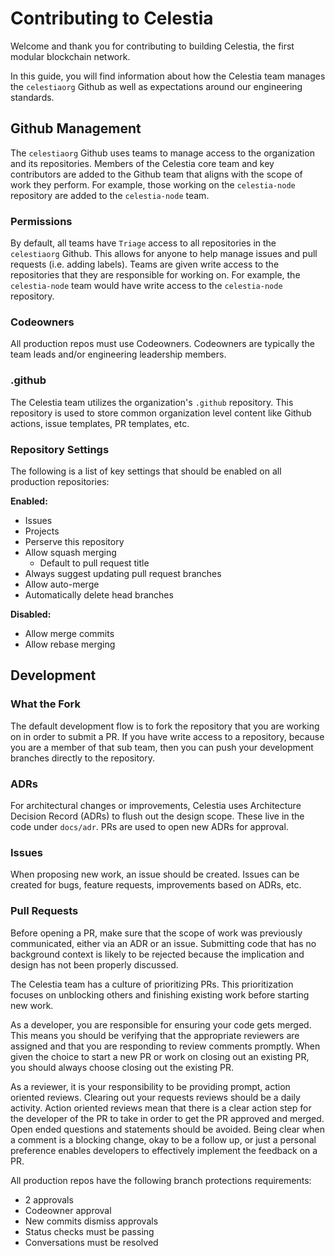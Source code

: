 # Contributing to Celestia

Welcome and thank you for contributing to building Celestia, the first modular
blockchain network.

In this guide, you will find information about how the Celestia team manages the
`celestiaorg` Github as well as expectations around our engineering standards.

## Github Management

The `celestiaorg` Github uses teams to manage access to the organization and
its repositories. Members of the Celestia core team and key contributors are
added to the Github team that aligns with the scope of work they perform. For
example, those working on the `celestia-node` repository are added to the
`celestia-node` team.

### Permissions

By default, all teams have `Triage` access to all repositories in the
`celestiaorg` Github. This allows for anyone to help manage issues and pull
requests (i.e. adding labels). Teams are given write access to the repositories
that they are responsible for working on. For example, the `celestia-node` team
would have write access to the `celestia-node` repository.

### Codeowners

All production repos must use Codeowners. Codeowners are typically the team
leads and/or engineering leadership members.

### .github

The Celestia team utilizes the organization's `.github` repository. This
repository is used to store common organization level content like Github
actions, issue templates, PR templates, etc.

### Repository Settings

The following is a list of key settings that should be enabled on all production
repositories:

**Enabled:**

- Issues
- Projects
- Perserve this repository
- Allow squash merging
  - Default to pull request title
- Always suggest updating pull request branches
- Allow auto-merge
- Automatically delete head branches

**Disabled:**

- Allow merge commits
- Allow rebase merging

## Development

### What the Fork

The default development flow is to fork the repository that you are working on
in order to submit a PR. If you have write access to a repository, because you
are a member of that sub team, then you can push your development branches
directly to the repository.

### ADRs

For architectural changes or improvements, Celestia uses Architecture Decision
Record (ADRs) to flush out the design scope. These live in the code under
`docs/adr`. PRs are used to open new ADRs for approval.

### Issues

When proposing new work, an issue should be created. Issues can be created for
bugs, feature requests, improvements based on ADRs, etc.

### Pull Requests

Before opening a PR, make sure that the scope of work was previously
communicated, either via an ADR or an issue. Submitting code that has no
background context is likely to be rejected because the implication and design
has not been properly discussed.

The Celestia team has a culture of prioritizing PRs. This prioritization focuses
on unblocking others and finishing existing work before starting new work.

As a developer, you are responsible for ensuring your code gets merged. This
means you should be verifying that the appropriate reviewers are assigned and
that you are responding to review comments promptly. When given the choice to
start a new PR or work on closing out an existing PR, you should always choose
closing out the existing PR.

As a reviewer, it is your responsibility to be providing prompt, action oriented
reviews. Clearing out your requests reviews should be a daily activity. Action
oriented reviews mean that there is a clear action step for the developer of
the PR to take in order to get the PR approved and merged. Open ended questions
and statements should be avoided. Being clear when a comment is a blocking change,
okay to be a follow up, or just a personal preference enables developers to
effectively implement the feedback on a PR.  

All production repos have the following branch protections requirements:

- 2 approvals
- Codeowner approval
- New commits dismiss approvals
- Status checks must be passing
- Conversations must be resolved
